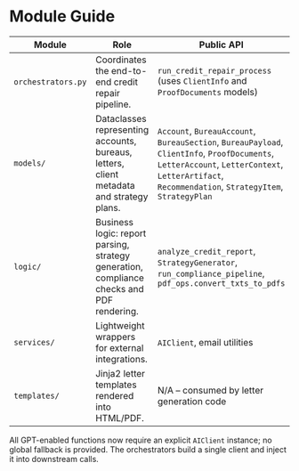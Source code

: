# Module Guide

| Module | Role | Public API | Key Dependencies |
| ------ | ---- | ---------- | ---------------- |
| `orchestrators.py` | Coordinates the end-to-end credit repair pipeline. | `run_credit_repair_process` (uses `ClientInfo` and `ProofDocuments` models) | `logic.*`, `session_manager`, `analytics_tracker` |
| `models/` | Dataclasses representing accounts, bureaus, letters, client metadata and strategy plans. | `Account`, `BureauAccount`, `BureauSection`, `BureauPayload`, `ClientInfo`, `ProofDocuments`, `LetterAccount`, `LetterContext`, `LetterArtifact`, `Recommendation`, `StrategyItem`, `StrategyPlan` | `dataclasses`, `typing` |
| `logic/` | Business logic: report parsing, strategy generation, compliance checks and PDF rendering. | `analyze_credit_report`, `StrategyGenerator`, `run_compliance_pipeline`, `pdf_ops.convert_txts_to_pdfs` | OpenAI API, PDF utilities |
| `services/` | Lightweight wrappers for external integrations. | `AIClient`, email utilities | `requests`, `smtplib` |
| `templates/` | Jinja2 letter templates rendered into HTML/PDF. | N/A – consumed by letter generation code | `Jinja2`, `logic.utils.pdf_ops` |

All GPT-enabled functions now require an explicit `AIClient` instance; no global
fallback is provided. The orchestrators build a single client and inject it into
downstream calls.

